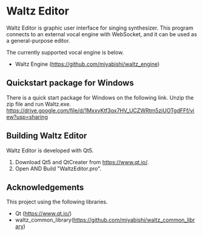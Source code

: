 # Waltz Editor
Waltz Editor is graphic user interface for singing synthesizer.
This program connects to an external vocal engine with WebSocket, and it can be used as a general-purpose editor.


The currently supported vocal engine is below.
* Waltz Engine (https://github.com/miyabishi/waltz_engine)

## Quickstart package for Windows
There is a quick start package for Windows on the following link. Unzip the zip file and run Waltz.exe.
https://drive.google.com/file/d/1MxxyKtf3ox7HV_UCZWRtm5ziUOTgdFFf/view?usp=sharing

## Building Waltz Editor
Waltz Editor is developed with Qt5.
1. Download Qt5 and QtCreater from https://www.qt.io/.
1. Open AND Build "WaltzEditor.pro".

## Acknowledgements
This project using the following libraries.
- Qt (https://www.qt.io/)
- waltz_common_library(https://github.com/miyabishi/waltz_common_library)
